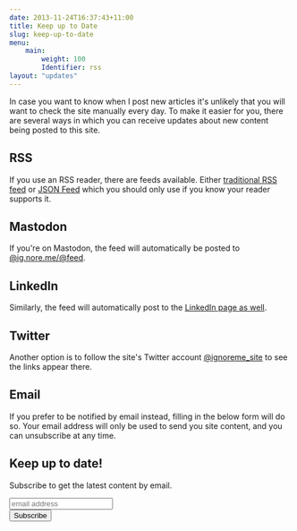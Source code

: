 ```yaml
---
date: 2013-11-24T16:37:43+11:00
title: Keep up to Date
slug: keep-up-to-date
menu:
    main:
        weight: 100
        Identifier: rss
layout: "updates"
---
```


In case you want to know when I post new articles it's unlikely that you will want to check the site manually every day. To make it easier for you, there are several ways in which you can receive updates about new content being posted to this site.

## RSS

If you use an RSS reader, there are feeds available. Either [traditional RSS feed](/index.xml) or [JSON Feed](/feed.json) which you should only use if you know your reader supports it.

## Mastodon

If you're on Mastodon, the feed will automatically be posted to [@ig.nore.me/@feed](https://mastodon.ig.nore.me/@feed).

## LinkedIn

Similarly, the feed will automatically post to the [LinkedIn page as well](https://www.linkedin.com/company/ig-nore-me).

## Twitter

Another option is to follow the site's Twitter account [@ignoreme_site](https://twitter.com/ignoreme_site) to see the links appear there.

## Email

If you prefer to be notified by email instead, filling in the below form will do so. Your email address will only be used to send you site content, and you can unsubscribe at any time.

<div id="mc_embed_signup">
<h2>Keep up to date!</h2>
<p>Subscribe to get the latest content by email.</p>
<form action="//nore.us14.list-manage.com/subscribe/post?u=3fad9dbf9fc9fd9864691d976&amp;id=8fad3fb827" method="post" id="mc-embedded-subscribe-form" name="mc-embedded-subscribe-form" class="validate" target="_blank" novalidate>
<div id="mc_embed_signup_scroll">

<input type="email" value="" name="EMAIL" class="email" id="mce-EMAIL" placeholder="email address" required>
<!-- real people should not fill this in and expect good things - do not remove this or risk form bot signups-->
<div style="position: absolute; left: -5000px;" aria-hidden="true"><input type="text" name="b_3fad9dbf9fc9fd9864691d976_8fad3fb827" tabindex="-1" value=""></div>
<div class="clear"><input type="submit" value="Subscribe" name="subscribe" id="mc-embedded-subscribe" class="button"></div>
</div>
</form>
</div>
